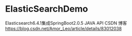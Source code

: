 # ElasticSearchDemo
Elasticsearch6.4.1集成SpringBoot2.0.5  JAVA  API
CSDN 博客  https://blog.csdn.net/Amor_Leo/article/details/83012038
